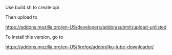 Use build.sh to create xpi

Then upload to 

https://addons.mozilla.org/en-US/developers/addon/submit/upload-unlisted

To install this version, go to

https://addons.mozilla.org/en-US/firefox/addon/jku-tube-downloader/
